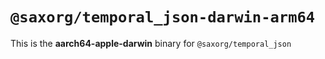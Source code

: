 # `@saxorg/temporal_json-darwin-arm64`

This is the **aarch64-apple-darwin** binary for `@saxorg/temporal_json`
